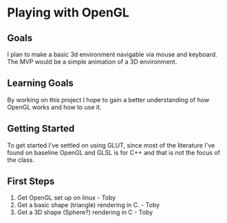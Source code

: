# Playing with OpenGL

## Goals

   I plan to make a basic 3d environment navigable via mouse and keyboard. The MVP would be a simple animation of a 3D environment.

## Learning Goals

   By working on this project I hope to gain a better understanding of how OpenGL works and how to use it.

## Getting Started

   To get started I've settled on using GLUT, since most of the literature I've found on baseline OpenGL and GLSL is for C++ and that is not the focus of the class.

## First Steps

   1. Get OpenGL set up on linux - Toby
   2. Get a basic shape (triangle) rendering in C. - Toby
   3. Get a 3D shape (Sphere?) rendering in C - Toby
